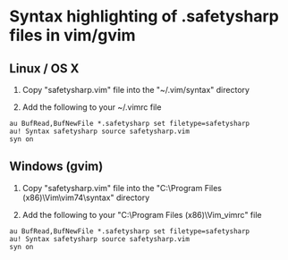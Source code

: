 # Syntax highlighting of .safetysharp files in vim/gvim

## Linux / OS X

1. Copy "safetysharp.vim" file into the "~/.vim/syntax" directory

2. Add the following to your ~/.vimrc file
```
au BufRead,BufNewFile *.safetysharp set filetype=safetysharp
au! Syntax safetysharp source safetysharp.vim
syn on
```

## Windows (gvim)

1. Copy "safetysharp.vim" file into the "C:\Program Files (x86)\Vim\vim74\syntax" directory

2. Add the following to your "C:\Program Files (x86)\Vim\_vimrc" file

```
au BufRead,BufNewFile *.safetysharp set filetype=safetysharp
au! Syntax safetysharp source safetysharp.vim
syn on
```
